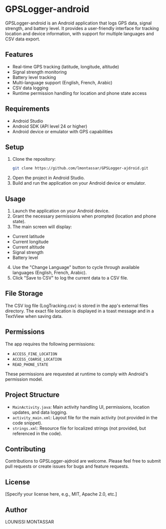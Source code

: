 # GPSLogger-android

GPSLogger-android is an Android application that logs GPS data, signal strength, and battery level. It provides a user-friendly interface for tracking location and device information, with support for multiple languages and CSV data export.

## Features

- Real-time GPS tracking (latitude, longitude, altitude)
- Signal strength monitoring
- Battery level tracking
- Multi-language support (English, French, Arabic)
- CSV data logging
- Runtime permission handling for location and phone state access

## Requirements

- Android Studio
- Android SDK (API level 24 or higher)
- Android device or emulator with GPS capabilities

## Setup

1. Clone the repository:
   ```bash
   git clone https://github.com/lmontassar/GPSLogger-ajdroid.git
2. Open the project in Android Studio.
3. Build and run the application on your Android device or emulator.

## Usage

1. Launch the application on your Android device.
2. Grant the necessary permissions when prompted (location and phone state).
3. The main screen will display:
- Current latitude
- Current longitude
- Current altitude
- Signal strength
- Battery level
4. Use the "Change Language" button to cycle through available languages (English, French, Arabic).
5. Click "Save to CSV" to log the current data to a CSV file.

## File Storage

The CSV log file (LogTracking.csv) is stored in the app's external files directory. The exact file location is displayed in a toast message and in a TextView when saving data.

## Permissions

The app requires the following permissions:

- `ACCESS_FINE_LOCATION`
- `ACCESS_COARSE_LOCATION`
- `READ_PHONE_STATE`

These permissions are requested at runtime to comply with Android's permission model.

## Project Structure

- `MainActivity.java`: Main activity handling UI, permissions, location updates, and data logging.
- `activity_main.xml`: Layout file for the main activity (not provided in the code snippet).
- `strings.xml`: Resource file for localized strings (not provided, but referenced in the code).

## Contributing

Contributions to GPSLogger-ajdroid are welcome. Please feel free to submit pull requests or create issues for bugs and feature requests.

## License

[Specify your license here, e.g., MIT, Apache 2.0, etc.]

## Author

LOUNISSI MONTASSAR

